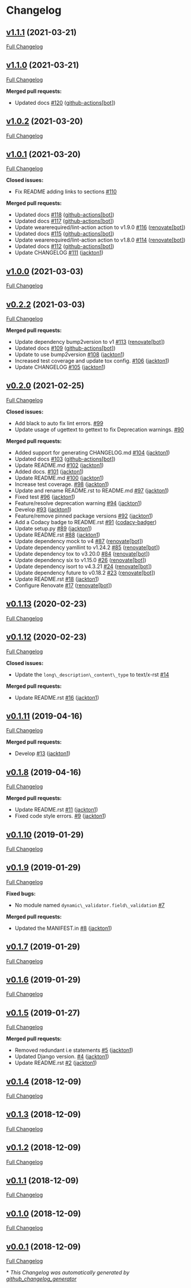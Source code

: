 # Changelog

## [v1.1.1](https://github.com/tj-django/django-extra-field-validation/tree/v1.1.1) (2021-03-21)

[Full Changelog](https://github.com/tj-django/django-extra-field-validation/compare/v1.1.0...v1.1.1)

## [v1.1.0](https://github.com/tj-django/django-extra-field-validation/tree/v1.1.0) (2021-03-21)

[Full Changelog](https://github.com/tj-django/django-extra-field-validation/compare/v1.0.2...v1.1.0)

**Merged pull requests:**

- Updated docs [\#120](https://github.com/tj-django/django-extra-field-validation/pull/120) ([github-actions[bot]](https://github.com/apps/github-actions))

## [v1.0.2](https://github.com/tj-django/django-extra-field-validation/tree/v1.0.2) (2021-03-20)

[Full Changelog](https://github.com/tj-django/django-extra-field-validation/compare/v1.0.1...v1.0.2)

## [v1.0.1](https://github.com/tj-django/django-extra-field-validation/tree/v1.0.1) (2021-03-20)

[Full Changelog](https://github.com/tj-django/django-extra-field-validation/compare/v1.0.0...v1.0.1)

**Closed issues:**

- Fix README adding links to sections [\#110](https://github.com/tj-django/django-extra-field-validation/issues/110)

**Merged pull requests:**

- Updated docs [\#118](https://github.com/tj-django/django-extra-field-validation/pull/118) ([github-actions[bot]](https://github.com/apps/github-actions))
- Updated docs [\#117](https://github.com/tj-django/django-extra-field-validation/pull/117) ([github-actions[bot]](https://github.com/apps/github-actions))
- Update wearerequired/lint-action action to v1.9.0 [\#116](https://github.com/tj-django/django-extra-field-validation/pull/116) ([renovate[bot]](https://github.com/apps/renovate))
- Updated docs [\#115](https://github.com/tj-django/django-extra-field-validation/pull/115) ([github-actions[bot]](https://github.com/apps/github-actions))
- Update wearerequired/lint-action action to v1.8.0 [\#114](https://github.com/tj-django/django-extra-field-validation/pull/114) ([renovate[bot]](https://github.com/apps/renovate))
- Updated docs [\#112](https://github.com/tj-django/django-extra-field-validation/pull/112) ([github-actions[bot]](https://github.com/apps/github-actions))
- Update CHANGELOG [\#111](https://github.com/tj-django/django-extra-field-validation/pull/111) ([jackton1](https://github.com/jackton1))

## [v1.0.0](https://github.com/tj-django/django-extra-field-validation/tree/v1.0.0) (2021-03-03)

[Full Changelog](https://github.com/tj-django/django-extra-field-validation/compare/v0.2.2...v1.0.0)

## [v0.2.2](https://github.com/tj-django/django-extra-field-validation/tree/v0.2.2) (2021-03-03)

[Full Changelog](https://github.com/tj-django/django-extra-field-validation/compare/v0.2.0...v0.2.2)

**Merged pull requests:**

- Update dependency bump2version to v1 [\#113](https://github.com/tj-django/django-extra-field-validation/pull/113) ([renovate[bot]](https://github.com/apps/renovate))
- Updated docs [\#109](https://github.com/tj-django/django-extra-field-validation/pull/109) ([github-actions[bot]](https://github.com/apps/github-actions))
- Update to use bump2version [\#108](https://github.com/tj-django/django-extra-field-validation/pull/108) ([jackton1](https://github.com/jackton1))
- Increased test coverage and update tox config. [\#106](https://github.com/tj-django/django-extra-field-validation/pull/106) ([jackton1](https://github.com/jackton1))
- Update CHANGELOG [\#105](https://github.com/tj-django/django-extra-field-validation/pull/105) ([jackton1](https://github.com/jackton1))

## [v0.2.0](https://github.com/tj-django/django-extra-field-validation/tree/v0.2.0) (2021-02-25)

[Full Changelog](https://github.com/tj-django/django-extra-field-validation/compare/v0.1.13...v0.2.0)

**Closed issues:**

- Add black to auto fix lint errors. [\#99](https://github.com/tj-django/django-extra-field-validation/issues/99)
- Update usage of ugettext to gettext to fix Deprecation warnings. [\#90](https://github.com/tj-django/django-extra-field-validation/issues/90)

**Merged pull requests:**

- Added support for generating CHANGELOG.md [\#104](https://github.com/tj-django/django-extra-field-validation/pull/104) ([jackton1](https://github.com/jackton1))
- Updated docs [\#103](https://github.com/tj-django/django-extra-field-validation/pull/103) ([github-actions[bot]](https://github.com/apps/github-actions))
- Update README.md [\#102](https://github.com/tj-django/django-extra-field-validation/pull/102) ([jackton1](https://github.com/jackton1))
- Added docs. [\#101](https://github.com/tj-django/django-extra-field-validation/pull/101) ([jackton1](https://github.com/jackton1))
- Update README.md [\#100](https://github.com/tj-django/django-extra-field-validation/pull/100) ([jackton1](https://github.com/jackton1))
- Increase test coverage. [\#98](https://github.com/tj-django/django-extra-field-validation/pull/98) ([jackton1](https://github.com/jackton1))
- Update and rename README.rst to README.md [\#97](https://github.com/tj-django/django-extra-field-validation/pull/97) ([jackton1](https://github.com/jackton1))
- Fixed test [\#96](https://github.com/tj-django/django-extra-field-validation/pull/96) ([jackton1](https://github.com/jackton1))
- Feature/resolve deprecation warning [\#94](https://github.com/tj-django/django-extra-field-validation/pull/94) ([jackton1](https://github.com/jackton1))
- Develop [\#93](https://github.com/tj-django/django-extra-field-validation/pull/93) ([jackton1](https://github.com/jackton1))
- Feature/remove pinned package versions [\#92](https://github.com/tj-django/django-extra-field-validation/pull/92) ([jackton1](https://github.com/jackton1))
- Add a Codacy badge to README.rst [\#91](https://github.com/tj-django/django-extra-field-validation/pull/91) ([codacy-badger](https://github.com/codacy-badger))
- Update setup.py [\#89](https://github.com/tj-django/django-extra-field-validation/pull/89) ([jackton1](https://github.com/jackton1))
- Update README.rst [\#88](https://github.com/tj-django/django-extra-field-validation/pull/88) ([jackton1](https://github.com/jackton1))
- Update dependency mock to v4 [\#87](https://github.com/tj-django/django-extra-field-validation/pull/87) ([renovate[bot]](https://github.com/apps/renovate))
- Update dependency yamllint to v1.24.2 [\#85](https://github.com/tj-django/django-extra-field-validation/pull/85) ([renovate[bot]](https://github.com/apps/renovate))
- Update dependency tox to v3.20.0 [\#84](https://github.com/tj-django/django-extra-field-validation/pull/84) ([renovate[bot]](https://github.com/apps/renovate))
- Update dependency six to v1.15.0 [\#26](https://github.com/tj-django/django-extra-field-validation/pull/26) ([renovate[bot]](https://github.com/apps/renovate))
- Update dependency isort to v4.3.21 [\#24](https://github.com/tj-django/django-extra-field-validation/pull/24) ([renovate[bot]](https://github.com/apps/renovate))
- Update dependency future to v0.18.2 [\#23](https://github.com/tj-django/django-extra-field-validation/pull/23) ([renovate[bot]](https://github.com/apps/renovate))
- Update README.rst [\#18](https://github.com/tj-django/django-extra-field-validation/pull/18) ([jackton1](https://github.com/jackton1))
- Configure Renovate [\#17](https://github.com/tj-django/django-extra-field-validation/pull/17) ([renovate[bot]](https://github.com/apps/renovate))

## [v0.1.13](https://github.com/tj-django/django-extra-field-validation/tree/v0.1.13) (2020-02-23)

[Full Changelog](https://github.com/tj-django/django-extra-field-validation/compare/v0.1.12...v0.1.13)

## [v0.1.12](https://github.com/tj-django/django-extra-field-validation/tree/v0.1.12) (2020-02-23)

[Full Changelog](https://github.com/tj-django/django-extra-field-validation/compare/v0.1.11...v0.1.12)

**Closed issues:**

- Update the `long\_description\_content\_type` to text/x-rst [\#14](https://github.com/tj-django/django-extra-field-validation/issues/14)

**Merged pull requests:**

- Update README.rst [\#16](https://github.com/tj-django/django-extra-field-validation/pull/16) ([jackton1](https://github.com/jackton1))

## [v0.1.11](https://github.com/tj-django/django-extra-field-validation/tree/v0.1.11) (2019-04-16)

[Full Changelog](https://github.com/tj-django/django-extra-field-validation/compare/v0.1.8...v0.1.11)

**Merged pull requests:**

- Develop [\#13](https://github.com/tj-django/django-extra-field-validation/pull/13) ([jackton1](https://github.com/jackton1))

## [v0.1.8](https://github.com/tj-django/django-extra-field-validation/tree/v0.1.8) (2019-04-16)

[Full Changelog](https://github.com/tj-django/django-extra-field-validation/compare/v0.1.10...v0.1.8)

**Merged pull requests:**

- Update README.rst [\#11](https://github.com/tj-django/django-extra-field-validation/pull/11) ([jackton1](https://github.com/jackton1))
- Fixed code style errors. [\#9](https://github.com/tj-django/django-extra-field-validation/pull/9) ([jackton1](https://github.com/jackton1))

## [v0.1.10](https://github.com/tj-django/django-extra-field-validation/tree/v0.1.10) (2019-01-29)

[Full Changelog](https://github.com/tj-django/django-extra-field-validation/compare/v0.1.9...v0.1.10)

## [v0.1.9](https://github.com/tj-django/django-extra-field-validation/tree/v0.1.9) (2019-01-29)

[Full Changelog](https://github.com/tj-django/django-extra-field-validation/compare/v0.1.7...v0.1.9)

**Fixed bugs:**

- No module named `dynamic\_validator.field\_validation`  [\#7](https://github.com/tj-django/django-extra-field-validation/issues/7)

**Merged pull requests:**

- Updated the MANIFEST.in [\#8](https://github.com/tj-django/django-extra-field-validation/pull/8) ([jackton1](https://github.com/jackton1))

## [v0.1.7](https://github.com/tj-django/django-extra-field-validation/tree/v0.1.7) (2019-01-29)

[Full Changelog](https://github.com/tj-django/django-extra-field-validation/compare/v0.1.6...v0.1.7)

## [v0.1.6](https://github.com/tj-django/django-extra-field-validation/tree/v0.1.6) (2019-01-29)

[Full Changelog](https://github.com/tj-django/django-extra-field-validation/compare/v0.1.5...v0.1.6)

## [v0.1.5](https://github.com/tj-django/django-extra-field-validation/tree/v0.1.5) (2019-01-27)

[Full Changelog](https://github.com/tj-django/django-extra-field-validation/compare/v0.1.4...v0.1.5)

**Merged pull requests:**

- Removed redundant i.e statements [\#5](https://github.com/tj-django/django-extra-field-validation/pull/5) ([jackton1](https://github.com/jackton1))
- Updated Django version. [\#4](https://github.com/tj-django/django-extra-field-validation/pull/4) ([jackton1](https://github.com/jackton1))
- Update README.rst [\#2](https://github.com/tj-django/django-extra-field-validation/pull/2) ([jackton1](https://github.com/jackton1))

## [v0.1.4](https://github.com/tj-django/django-extra-field-validation/tree/v0.1.4) (2018-12-09)

[Full Changelog](https://github.com/tj-django/django-extra-field-validation/compare/v0.1.3...v0.1.4)

## [v0.1.3](https://github.com/tj-django/django-extra-field-validation/tree/v0.1.3) (2018-12-09)

[Full Changelog](https://github.com/tj-django/django-extra-field-validation/compare/v0.1.2...v0.1.3)

## [v0.1.2](https://github.com/tj-django/django-extra-field-validation/tree/v0.1.2) (2018-12-09)

[Full Changelog](https://github.com/tj-django/django-extra-field-validation/compare/v0.1.1...v0.1.2)

## [v0.1.1](https://github.com/tj-django/django-extra-field-validation/tree/v0.1.1) (2018-12-09)

[Full Changelog](https://github.com/tj-django/django-extra-field-validation/compare/v0.1.0...v0.1.1)

## [v0.1.0](https://github.com/tj-django/django-extra-field-validation/tree/v0.1.0) (2018-12-09)

[Full Changelog](https://github.com/tj-django/django-extra-field-validation/compare/v0.0.1...v0.1.0)

## [v0.0.1](https://github.com/tj-django/django-extra-field-validation/tree/v0.0.1) (2018-12-09)

[Full Changelog](https://github.com/tj-django/django-extra-field-validation/compare/82382cb1beb5a4deaf24e444a7c541368394758c...v0.0.1)



\* *This Changelog was automatically generated by [github_changelog_generator](https://github.com/github-changelog-generator/github-changelog-generator)*
